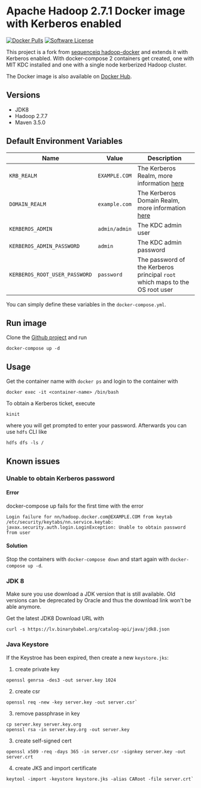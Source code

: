 # Apache Hadoop 2.7.1 Docker image with Kerberos enabled

[![Docker Pulls](https://img.shields.io/docker/pulls/knappek/hadoop-secure.svg)](https://hub.docker.com/r/knappek/hadoop-secure)
[![Software License](https://img.shields.io/badge/license-MIT-brightgreen.svg?style=flat-square)](LICENSE.md)

This project is a fork from [sequenceiq hadoop-docker](https://github.com/sequenceiq/hadoop-docker) 
and extends it with Kerberos enabled. With docker-compose 2 containers get
created, one with MIT KDC installed and one with a single node kerberized
Hadoop cluster.

The Docker image is also available on [Docker Hub](https://hub.docker.com/r/knappek/hadoop-secure/).

Versions
--------

* JDK8 
* Hadoop 2.7.7
* Maven 3.5.0

Default Environment Variables
-----------------------------

| Name | Value | Description |
| ---- | ----  | ---- |
| `KRB_REALM` | `EXAMPLE.COM` | The Kerberos Realm, more information [here](https://web.mit.edu/kerberos/krb5-1.12/doc/admin/conf_files/krb5_conf.html#) |
| `DOMAIN_REALM` | `example.com` | The Kerberos Domain Realm, more information [here](https://web.mit.edu/kerberos/krb5-1.12/doc/admin/conf_files/krb5_conf.html#) |
| `KERBEROS_ADMIN` | `admin/admin` | The KDC admin user |
| `KERBEROS_ADMIN_PASSWORD` | `admin` | The KDC admin password |
| `KERBEROS_ROOT_USER_PASSWORD` | `password` | The password of the Kerberos principal `root` which maps to the OS root user |

You can simply define these variables in the `docker-compose.yml`.


Run image
---------


Clone the [Github project](https://github.com/Knappek/docker-hadoop-secure) and run

```
docker-compose up -d
```

Usage
-----

Get the container name with `docker ps` and login to the container with

```
docker exec -it <container-name> /bin/bash
```


To obtain a Kerberos ticket, execute

```
kinit
```

where you will get prompted to enter your password. Afterwards you can use `hdfs` CLI like

```
hdfs dfs -ls /
```


Known issues
------------

### Unable to obtain Kerberos password

#### Error
docker-compose up fails for the first time with the error

```
Login failure for nn/hadoop.docker.com@EXAMPLE.COM from keytab /etc/security/keytabs/nn.service.keytab: javax.security.auth.login.LoginException: Unable to obtain password from user
```

#### Solution

Stop the containers with `docker-compose down` and start again with `docker-compose up -d`.


### JDK 8

Make sure you use download a JDK version that is still available. Old versions can be deprecated by Oracle and thus the download link won't be able anymore.

Get the latest JDK8 Download URL with

```
curl -s https://lv.binarybabel.org/catalog-api/java/jdk8.json
```

### Java Keystore

If the Keystroe has been expired, then create a new `keystore.jks`:

1. create private key

```
openssl genrsa -des3 -out server.key 1024
```

2. create csr

```
openssl req -new -key server.key -out server.csr`
```

3. remove passphrase in key
```
cp server.key server.key.org
openssl rsa -in server.key.org -out server.key
```

3. create self-signed cert
```
openssl x509 -req -days 365 -in server.csr -signkey server.key -out server.crt
```

4. create JKS and import certificate
```
keytool -import -keystore keystore.jks -alias CARoot -file server.crt`
```

